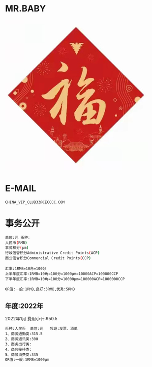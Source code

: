 MR.BABY
======

![image](docs/image/loveF.jpg)

E-MAIL
======

```bash
CHINA_VIP_CLUB33@CECCCC.COM
```

事务公开
======

```bash
单位:元 币种:
人民币(RMB)
事务积分(μm)
行政信誉积分Administrative Credit Points(ACP)
商业信誉积分Commercial Credit Points(CCP)

汇率:1RMB=10角=100分
上半年度汇率:1RMB=10角=100分=1000μm=10000ACP=100000CCP
下半年度汇率:1RMB=10角=100分=10000μm=100000ACP=1000000CCP

OR值:一般:1RMB,良好:3RMB,优秀:5RMB
```

年度:2022年
---

2022年1月 费用小计:950.5
```bash
币种:人民币  单位:元   凭证:发票、消单
1、商务通勤类:315.5
2、商务通讯类:300
3、商务出行类:
4、商务接待类:
5、商务消费类:335
OR值:一般:1RMB=1000μm
```